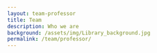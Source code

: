 ```yaml
---
layout: team-professor
title: Team
description: Who we are
background: /assets/img/Library_background.jpg
permalink: /team/professor/
---
```

